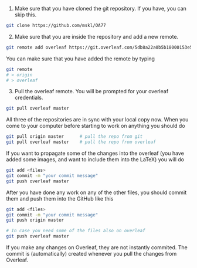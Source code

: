 1. Make sure that you have cloned the git repository. If you have, you can skip this.

``` bash
git clone https://github.com/mskl/OA77
```

2. Make sure that you are inside the repository and add a new remote.

``` bash
git remote add overleaf https://git.overleaf.com/5db8a22a0b5b18000153e512
```

You can make sure that you have added the remote by typing

``` bash
git remote
# > origin
# > overleaf
```

3. Pull the overleaf remote. You will be prompted for your overleaf credentials.

``` bash
git pull overleaf master
```

All three of the repositories are in sync with your local copy now. When you come to your computer before starting to work on anything you should do
``` bash
git pull origin master      # pull the repo from git
git pull overleaf master    # pull the repo from overleaf
```

If you want to propagate some of the changes into the overleaf (you have added some images, and want to include them into the LaTeX) you will do 
``` bash
git add <files>
git commit -m "your commit message"
git push overleaf master
```

After you have done any work on any of the other files, you should commit them and push them into the GitHub like this
``` bash
git add <files>
git commit -m "your commit message"
git push origin master

# In case you need some of the files also on overleaf
git push overleaf master
```

If you make any changes on Overleaf, they are not instantly commited. The commit is (automatically) created whenever you pull the changes from Overleaf.